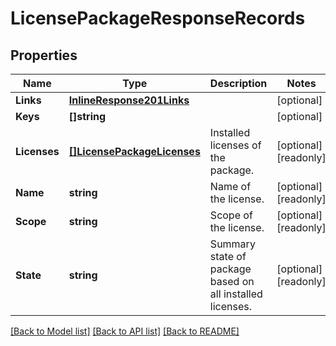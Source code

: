 # LicensePackageResponseRecords

## Properties

Name | Type | Description | Notes
------------ | ------------- | ------------- | -------------
**Links** | [**InlineResponse201Links**](inline_response_201__links.md) |  | [optional] 
**Keys** | **[]string** |  | [optional] 
**Licenses** | [**[]LicensePackageLicenses**](license_package_licenses.md) | Installed licenses of the package. | [optional] [readonly] 
**Name** | **string** | Name of the license. | [optional] [readonly] 
**Scope** | **string** | Scope of the license. | [optional] [readonly] 
**State** | **string** | Summary state of package based on all installed licenses. | [optional] [readonly] 

[[Back to Model list]](../README.md#documentation-for-models) [[Back to API list]](../README.md#documentation-for-api-endpoints) [[Back to README]](../README.md)


